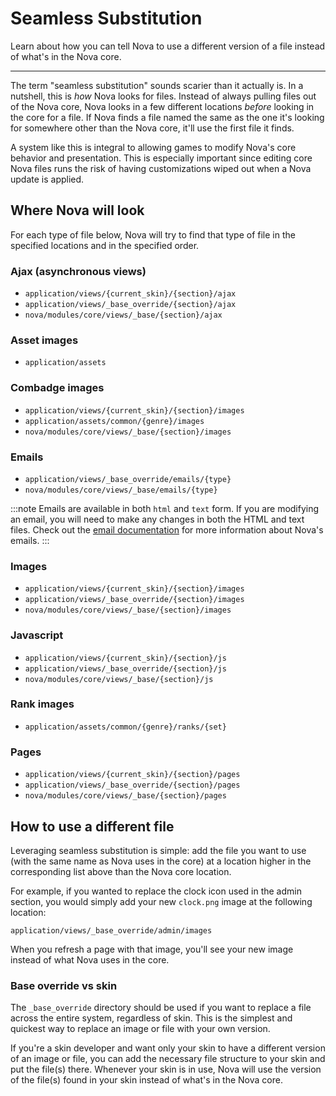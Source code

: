 # Seamless Substitution

Learn about how you can tell Nova to use a different version of a file instead of what's in the Nova core.

---

The term "seamless substitution" sounds scarier than it actually is. In a nutshell, this is *how* Nova looks for files. Instead of always pulling files out of the Nova core, Nova looks in a few different locations *before* looking in the core for a file. If Nova finds a file named the same as the one it's looking for somewhere other than the Nova core, it'll use the first file it finds.

A system like this is integral to allowing games to modify Nova's core behavior and presentation. This is especially important since editing core Nova files runs the risk of having customizations wiped out when a Nova update is applied.

## Where Nova will look

For each type of file below, Nova will try to find that type of file in the specified locations and in the specified order.

### Ajax (asynchronous views)

- `application/views/{current_skin}/{section}/ajax`
- `application/views/_base_override/{section}/ajax`
- `nova/modules/core/views/_base/{section}/ajax`

### Asset images

- `application/assets`

### Combadge images

- `application/views/{current_skin}/{section}/images`
- `application/assets/common/{genre}/images`
- `nova/modules/core/views/_base/{section}/images`

### Emails

- `application/views/_base_override/emails/{type}`
- `nova/modules/core/views/_base/emails/{type}`

:::note
Emails are available in both `html` and `text` form. If you are modifying an email, you will need to make any changes in both the HTML and text files. Check out the [email documentation](/docs/2.7/emails) for more information about Nova's emails.
:::

### Images

- `application/views/{current_skin}/{section}/images`
- `application/views/_base_override/{section}/images`
- `nova/modules/core/views/_base/{section}/images`

### Javascript

- `application/views/{current_skin}/{section}/js`
- `application/views/_base_override/{section}/js`
- `nova/modules/core/views/_base/{section}/js`

### Rank images

- `application/assets/common/{genre}/ranks/{set}`

### Pages

- `application/views/{current_skin}/{section}/pages`
- `application/views/_base_override/{section}/pages`
- `nova/modules/core/views/_base/{section}/pages`

## How to use a different file

Leveraging seamless substitution is simple: add the file you want to use (with the same name as Nova uses in the core) at a location higher in the corresponding list above than the Nova core location.

For example, if you wanted to replace the clock icon used in the admin section, you would simply add your new `clock.png` image at the following location:

`application/views/_base_override/admin/images`

When you refresh a page with that image, you'll see your new image instead of what Nova uses in the core.

### Base override vs skin

The `_base_override` directory should be used if you want to replace a file across the entire system, regardless of skin. This is the simplest and quickest way to replace an image or file with your own version.

If you're a skin developer and want only your skin to have a different version of an image or file, you can add the necessary file structure to your skin and put the file(s) there. Whenever your skin is in use, Nova will use the version of the file(s) found in your skin instead of what's in the Nova core.
